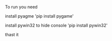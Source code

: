 To run you need 

install pyagme 'pip install pygame'

install pywin32 to hide console 'pip install pywin32' 

thast it 

